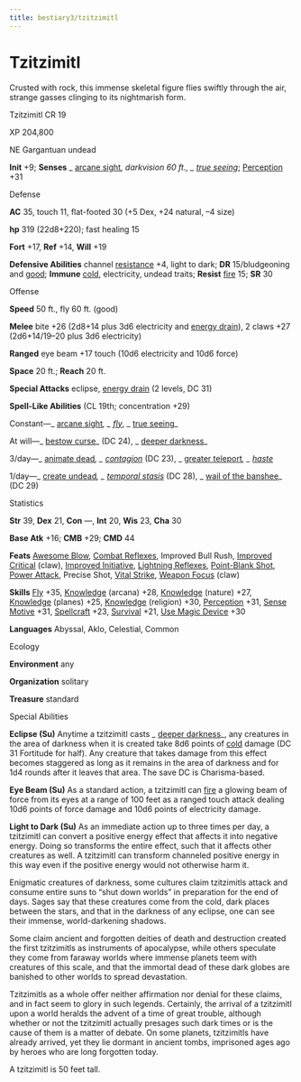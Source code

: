 ```yaml
---
title: bestiary3/tzitzimitl
---
```

# Tzitzimitl

Crusted with rock, this immense skeletal figure flies swiftly through the air, strange gasses clinging to its nightmarish form.

Tzitzimitl CR 19

XP 204,800

NE Gargantuan undead

**Init** +9; **Senses** _ [arcane sight](spell_dir/arcaneSight#_arcane-sight)_, darkvision 60 ft., _ [true seeing](spells/trueSeeing#_true-seeing)_; [Perception](skill_dir/perception#_perception) +31

Defense

**AC** 35, touch 11, flat-footed 30 (+5 Dex, +24 natural, –4 size)

**hp** 319 (22d8+220); fast healing 15

**Fort** +17, **Ref** +14, **Will** +19

**Defensive Abilities** channel [resistance](monsters/universalMonsterRules#_resistance) +4, light to dark; **DR** 15/bludgeoning and [good](monster_dir/creatureTypes#_good-subtype); **Immune** [cold](monsters/creatureTypes#_cold-subtype), electricity, undead traits; **Resist** [fire](monster_dir/creatureTypes#_fire-subtype) 15; **SR** 30

Offense

**Speed** 50 ft., fly 60 ft. (good)

**Melee** bite +26 (2d8+14 plus 3d6 electricity and [energy drain](monsters/universalMonsterRules#_energy-drain)), 2 claws +27 (2d6+14/19–20 plus 3d6 electricity)

**Ranged** eye beam +17 touch (10d6 electricity and 10d6 force)

**Space** 20 ft.; **Reach** 20 ft.

**Special Attacks** eclipse, [energy drain](monster_dir/universalMonsterRules#_energy-drain) (2 levels, DC 31)

**Spell-Like Abilities** (CL 19th; concentration +29)

Constant—_ [arcane sight](spells/arcaneSight#_arcane-sight)_, _ [fly](spell_dir/fly)_, _ [true seeing](spells/trueSeeing#_true-seeing)_

At will—_ [bestow curse](spell_dir/bestowCurse#_bestow-curse)_ (DC 24), _ [deeper darkness](spells/deeperDarkness#_deeper-darkness)_

3/day—_ [animate dead](spell_dir/animateDead#_animate-dead)_, _ [contagion](spells/contagion#_contagion)_ (DC 23), _ [greater teleport](spell_dir/teleport#_teleport-greater)_, _ [haste](spells/haste#_haste)_

1/day—_ [create undead](spell_dir/createUndead#_create-undead)_, _ [temporal stasis](spells/temporalStasis#_temporal-stasis)_ (DC 28), _ [wail of the banshee](spell_dir/wailOfTheBanshee#_wail-of-the-banshee)_ (DC 29)

Statistics

**Str** 39, **Dex** 21, **Con** —, **Int** 20, **Wis** 23, **Cha** 30

**Base Atk** +16; **CMB** +29; **CMD** 44

**Feats** [Awesome Blow](monsters/monsterFeats#_awesome-blow), [Combat Reflexes](feats#_combat-reflexes), Improved Bull Rush, [Improved Critical](feats#_improved-critical) (claw), [Improved Initiative](feats#_improved-initiative), [Lightning Reflexes](feats#_lightning-reflexes), [Point-Blank Shot](feats#_point-blank-shot), [Power Attack](feats#_power-attack), Precise Shot, [Vital Strike](feats#_vital-strike), [Weapon Focus](feats#_weapon-focus) (claw)

**Skills** [Fly](skill_dir/fly#_fly) +35, [Knowledge](skills/knowledge#_knowledge) (arcana) +28, [Knowledge](skill_dir/knowledge#_knowledge) (nature) +27, [Knowledge](skills/knowledge#_knowledge) (planes) +25, [Knowledge](skill_dir/knowledge#_knowledge) (religion) +30, [Perception](skills/perception#_perception) +31, [Sense Motive](skill_dir/senseMotive#_sense-motive) +31, [Spellcraft](skills/spellcraft#_spellcraft) +23, [Survival](skill_dir/survival#_survival) +21, [Use Magic Device](skills/useMagicDevice#_use-magic-device) +30

**Languages** Abyssal, Aklo, Celestial, Common

Ecology

**Environment** any

**Organization** solitary

**Treasure** standard

Special Abilities

**Eclipse (Su)** Anytime a tzitzimitl casts _ [deeper darkness](spell_dir/deeperDarkness#_deeper-darkness)_, any creatures in the area of darkness when it is created take 8d6 points of [cold](monsters/creatureTypes#_cold-subtype) damage (DC 31 Fortitude for half). Any creature that takes damage from this effect becomes staggered as long as it remains in the area of darkness and for 1d4 rounds after it leaves that area. The save DC is Charisma-based.

**Eye Beam (Su)** As a standard action, a tzitzimitl can [fire](monster_dir/creatureTypes#_fire-subtype) a glowing beam of force from its eyes at a range of 100 feet as a ranged touch attack dealing 10d6 points of force damage and 10d6 points of electricity damage.

**Light to Dark (Su)** As an immediate action up to three times per day, a tzitzimitl can convert a positive energy effect that affects it into negative energy. Doing so transforms the entire effect, such that it affects other creatures as well. A tzitzimitl can transform channeled positive energy in this way even if the positive energy would not otherwise harm it.

Enigmatic creatures of darkness, some cultures claim tzitzimitls attack and consume entire suns to “shut down worlds” in preparation for the end of days. Sages say that these creatures come from the cold, dark places between the stars, and that in the darkness of any eclipse, one can see their immense, world-darkening shadows.

Some claim ancient and forgotten deities of death and destruction created the first tzitzimitls as instruments of apocalypse, while others speculate they come from faraway worlds where immense planets teem with creatures of this scale, and that the immortal dead of these dark globes are banished to other worlds to spread devastation.

Tzitzimitls as a whole offer neither affirmation nor denial for these claims, and in fact seem to glory in such legends. Certainly, the arrival of a tzitzimitl upon a world heralds the advent of a time of great trouble, although whether or not the tzitzimitl actually presages such dark times or is the cause of them is a matter of debate. On some planets, tzitzimitls have already arrived, yet they lie dormant in ancient tombs, imprisoned ages ago by heroes who are long forgotten today.

A tzitzimitl is 50 feet tall.

